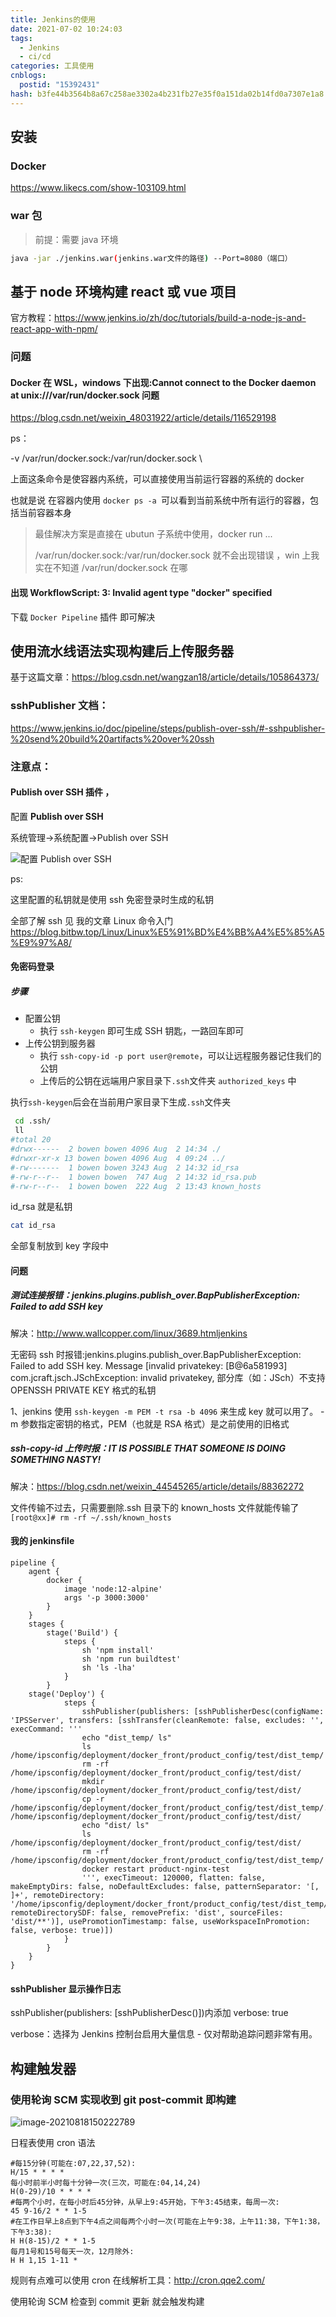 ```yaml
---
title: Jenkins的使用
date: 2021-07-02 10:24:03
tags:
  - Jenkins
  - ci/cd
categories: 工具使用
cnblogs:
  postid: "15392431"
hash: b3fe44b3564b8a67c258ae3302a4b231fb27e35f0a151da02b14fd0a7307e1a8
---
```


## 安装

### Docker

https://www.likecs.com/show-103109.html

### war 包

> 前提：需要 java 环境

```bash
java -jar ./jenkins.war(jenkins.war文件的路径) --Port=8080（端口）
```

## 基于 node 环境构建 react 或 vue 项目

官方教程：https://www.jenkins.io/zh/doc/tutorials/build-a-node-js-and-react-app-with-npm/

### 问题

#### Docker 在 WSL，windows 下出现:Cannot connect to the Docker daemon at unix:///var/run/docker.sock 问题

https://blog.csdn.net/weixin_48031922/article/details/116529198

ps：

-v /var/run/docker.sock:/var/run/docker.sock \

上面这条命令是使容器内系统，可以直接使用当前运行容器的系统的 docker

也就是说 在容器内使用 `docker ps -a `可以看到当前系统中所有运行的容器，包括当前容器本身

> 最佳解决方案是直接在 ubutun 子系统中使用，docker run ...
>
> /var/run/docker.sock:/var/run/docker.sock 就不会出现错误 ，win 上我实在不知道 /var/run/docker.sock 在哪

#### 出现 WorkflowScript: 3: Invalid agent type "docker" specified

下载 `Docker Pipeline` 插件 即可解决

## 使用流水线语法实现构建后上传服务器

基于这篇文章：https://blog.csdn.net/wangzan18/article/details/105864373/

### sshPublisher 文档：

https://www.jenkins.io/doc/pipeline/steps/publish-over-ssh/#-sshpublisher-%20send%20build%20artifacts%20over%20ssh

### 注意点：

#### **Publish over SSH** 插件 ，

配置 **Publish over SSH**

系统管理->系统配置->Publish over SSH

![配置 **Publish over SSH** ](https://gitee.com/bitbw/my-gallery/raw/master/img/Publish%20over%20SSH%E9%85%8D%E7%BD%AE.png)

ps:

这里配置的私钥就是使用 ssh 免密登录时生成的私钥

全部了解 ssh 见 我的文章 Linux 命令入门 https://blog.bitbw.top/Linux/Linux%E5%91%BD%E4%BB%A4%E5%85%A5%E9%97%A8/

#### 免密码登录

##### 步骤

- 配置公钥
  - 执行 `ssh-keygen` 即可生成 SSH 钥匙，一路回车即可
- 上传公钥到服务器
  - 执行 `ssh-copy-id -p port user@remote`，可以让远程服务器记住我们的公钥
  - 上传后的公钥在远端用户家目录下`.ssh`文件夹 `authorized_keys` 中

执行`ssh-keygen`后会在当前用户家目录下生成`.ssh`文件夹

```bash
 cd .ssh/
 ll
#total 20
#drwx------  2 bowen bowen 4096 Aug  2 14:34 ./
#drwxr-xr-x 13 bowen bowen 4096 Aug  4 09:24 ../
#-rw-------  1 bowen bowen 3243 Aug  2 14:32 id_rsa
#-rw-r--r--  1 bowen bowen  747 Aug  2 14:32 id_rsa.pub
#-rw-r--r--  1 bowen bowen  222 Aug  2 13:43 known_hosts
```

id_rsa 就是私钥

```bash
cat id_rsa
```

全部复制放到 key 字段中

#### 问题

##### 测试连接报错：jenkins.plugins.publish_over.BapPublisherException: Failed to add SSH key

解决：http://www.wallcopper.com/linux/3689.htmljenkins

无密码 ssh 时报错:jenkins.plugins.publish_over.BapPublisherException: Failed to add SSH key. Message [invalid privatekey: [B@6a581993]
com.jcraft.jsch.JSchException: invalid privatekey, 部分库（如：JSch）不支持 OPENSSH PRIVATE KEY 格式的私钥

1、jenkins 使用 `ssh-keygen -m PEM -t rsa -b 4096` 来生成 key 就可以用了。
-m 参数指定密钥的格式，PEM（也就是 RSA 格式）是之前使用的旧格式

##### ssh-copy-id 上传时报：IT IS POSSIBLE THAT SOMEONE IS DOING SOMETHING NASTY!

解决：https://blog.csdn.net/weixin_44545265/article/details/88362272

文件传输不过去，只需要删除.ssh 目录下的 known_hosts 文件就能传输了
`[root@xx]# rm -rf ~/.ssh/known_hosts`

#### 我的 jenkinsfile

```
pipeline {
    agent {
        docker {
            image 'node:12-alpine'
            args '-p 3000:3000'
        }
    }
    stages {
        stage('Build') {
            steps {
                sh 'npm install'
                sh 'npm run buildtest'
                sh 'ls -lha'
            }
        }
	stage('Deploy') {
            steps {
                sshPublisher(publishers: [sshPublisherDesc(configName: 'IPSServer', transfers: [sshTransfer(cleanRemote: false, excludes: '', execCommand: '''
                echo "dist_temp/ ls"
                ls /home/ipsconfig/deployment/docker_front/product_config/test/dist_temp/
                rm -rf /home/ipsconfig/deployment/docker_front/product_config/test/dist/
                mkdir /home/ipsconfig/deployment/docker_front/product_config/test/dist/
                cp -r /home/ipsconfig/deployment/docker_front/product_config/test/dist_temp/.   /home/ipsconfig/deployment/docker_front/product_config/test/dist/
                echo "dist/ ls"
                ls /home/ipsconfig/deployment/docker_front/product_config/test/dist/
                rm -rf /home/ipsconfig/deployment/docker_front/product_config/test/dist_temp/
                docker restart product-nginx-test
                ''', execTimeout: 120000, flatten: false, makeEmptyDirs: false, noDefaultExcludes: false, patternSeparator: '[, ]+', remoteDirectory: '/home/ipsconfig/deployment/docker_front/product_config/test/dist_temp/', remoteDirectorySDF: false, removePrefix: 'dist', sourceFiles: 'dist/**')], usePromotionTimestamp: false, useWorkspaceInPromotion: false, verbose: true)])
            }
        }
    }
}
```

#### sshPublisher 显示操作日志

sshPublisher(publishers: [sshPublisherDesc()])内添加 verbose: true

verbose：选择为 Jenkins 控制台启用大量信息 - 仅对帮助追踪问题非常有用。

## 构建触发器

### 使用轮询 SCM 实现收到 git post-commit 即构建

![image-20210818150222789](https://gitee.com/bitbw/my-gallery/raw/master/img/%E4%BD%BF%E7%94%A8%E8%BD%AE%E8%AF%A2SCM%20%E5%AE%9E%E7%8E%B0%E6%94%B6%E5%88%B0%20git%20post-commit%20%E5%8D%B3%E6%9E%84%E5%BB%BA-20210818150222789.png)

日程表使用 cron 语法

```
#每15分钟(可能在:07,22,37,52):
H/15 * * * *
每小时前半小时每十分钟一次(三次，可能在:04,14,24)
H(0-29)/10 * * * *
#每两个小时，在每小时后45分钟，从早上9:45开始，下午3:45结束，每周一次:
45 9-16/2 * * 1-5
#在工作日早上8点到下午4点之间每两个小时一次(可能在上午9:38，上午11:38，下午1:38，下午3:38):
H H(8-15)/2 * * 1-5
每月1号和15号每天一次，12月除外:
H H 1,15 1-11 *
```

规则有点难可以使用 cron 在线解析工具：http://cron.qqe2.com/

使用轮询 SCM 检查到 commit 更新 就会触发构建
